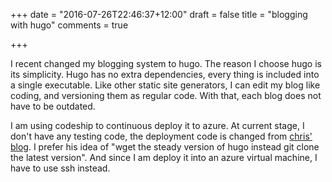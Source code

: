+++
date = "2016-07-26T22:46:37+12:00"
draft = false
title = "blogging with hugo"
comments = true

+++

I recent changed my blogging system to hugo. The reason I choose hugo is its simplicity. Hugo has no extra dependencies, every thing is included into a single executable. Like other static site generators, I can edit my blog like coding, and versioning them as regular code. With that, each blog does not have to be outdated.


I am using codeship to continuous deploy it to azure. At current stage, I don't have any testing code, the deployment code is changed from [chris' blog](https://cwhite.me/continuous-delivery-for-your-static-site-with-codeship/). I prefer his idea of "wget the steady version of hugo instead git clone the latest version". And since I am deploy it into an azure virtual machine, I have to use ssh instead.

